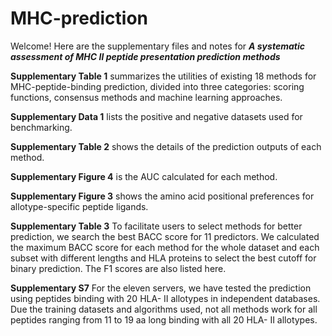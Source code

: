 # MHC-prediction
Welcome!
Here are the supplementary files and notes for  ***A systematic assessment of MHC Ⅱ peptide presentation prediction methods***

**Supplementary Table 1** summarizes the utilities of existing 18 methods for MHC-peptide-binding prediction, divided into three categories: scoring functions, consensus methods and machine learning approaches. 

**Supplementary Data 1** lists the positive and negative datasets used for benchmarking. 

**Supplementary Table 2** shows the details of the prediction outputs of each method.

**Supplementary Figure 4** is the AUC calculated for each method.

**Supplementary Figure 3** shows the amino acid positional preferences for allotype-specific peptide ligands.

**Supplementary Table 3** To facilitate users to select methods for better prediction, we search the best BACC score for 11 predictors. We calculated the maximum BACC score for each method for the whole dataset and each subset with different lengths and HLA proteins to select the best cutoff for binary prediction. The F1 scores are also listed here.

**Supplementary S7** For the eleven servers, we have tested the prediction using peptides binding with 20 HLA- II allotypes in independent databases. Due the training datasets and algorithms used, not all methods work for all peptides ranging from 11 to 19 aa long binding with all 20 HLA- II allotypes.
